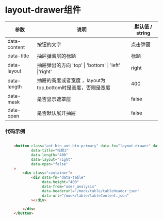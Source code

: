 # layout-drawer组件



| 参数         | 说明                                                        | 默认值 / string |
| ------------ | ----------------------------------------------------------- | --------------- |
| data-content | 按钮的文字                                                  | 点击弹窗        |
| data-title   | 抽屉弹窗层的标题                                            | 标题            |
| data-layout  | 抽屉弹出的方向  'top' \| 'bottom' \| 'left' \|'right'       | right           |
| data-length  | 抽屉的高度或者宽度 ，layout为top,bottom时是高度，否则是宽度 | 400             |
| data-mask    | 是否显示遮罩层                                              | false           |
| data-open    | 是否默认展开抽屉                                            | false           |



### 代码示例


```html

    <button class="ant-btn ant-btn-primary" data-fn="layout-drawer" data-content="Submit"
            data-title="标题3"
            data-length="400"
            data-layout="right"
            data-open="false"
    >
        <div class="container">
            <div data-fn="data-table"
                 data-height="400"
                 data-from="user_analysis"
                 data-headerurl="/mock/table/tableHeader.json"
                 data-url="/mock/table/tableContent.json"
            ></div>

        </div>
    </button>

```
